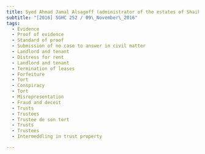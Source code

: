 ```yaml
---
title: Syed Ahmad Jamal Alsagoff (administrator of the estates of Shaikah Fitom bte Ghalib bin 
subtitle: "[2016] SGHC 252 / 09\_November\_2016"
tags:
  - Evidence
  - Proof of evidence
  - Standard of proof
  - Submission of no case to answer in civil matter
  - Landlord and tenant
  - Distress for rent
  - Landlord and tenant
  - Termination of leases
  - Forfeiture
  - Tort
  - Conspiracy
  - Tort
  - Misrepresentation
  - Fraud and deceit
  - Trusts
  - Trustees
  - Trustee de son tort
  - Trusts
  - Trustees
  - Intermeddling in trust property

---
```



